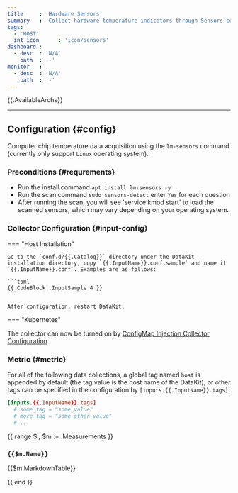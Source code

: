 ```yaml
---
title     : 'Hardware Sensors'
summary   : 'Collect hardware temperature indicators through Sensors command'
tags:
  - 'HOST'
__int_icon      : 'icon/sensors'
dashboard :
  - desc  : 'N/A'
    path  : '-'
monitor   :
  - desc  : 'N/A'
    path  : '-'
---
```


{{.AvailableArchs}}

---

## Configuration {#config}

Computer chip temperature data acquisition using the `lm-sensors` command (currently only support `Linux` operating system).

### Preconditions {#requrements}

- Run the install command `apt install lm-sensors -y`
- Run the scan command `sudo sensors-detect` enter `Yes` for each question
- After running the scan, you will see 'service kmod start' to load the scanned sensors, which may vary depending on your operating system.

### Collector Configuration {#input-config}

<!-- markdownlint-disable MD046 -->
=== "Host Installation"

    Go to the `conf.d/{{.Catalog}}` directory under the DataKit installation directory, copy `{{.InputName}}.conf.sample` and name it `{{.InputName}}.conf`. Examples are as follows:

    ```toml
    {{ CodeBlock .InputSample 4 }}
    ```

    After configuration, restart DataKit.

=== "Kubernetes"

<!-- markdownlint-enable -->

The collector can now be turned on by [ConfigMap Injection Collector Configuration](../datakit/datakit-daemonset-deploy.md#configmap-setting).

### Metric {#metric}

For all of the following data collections, a global tag named `host` is appended by default (the tag value is the host name of the DataKit), or other tags can be specified in the configuration by `[inputs.{{.InputName}}.tags]`:

```toml
[inputs.{{.InputName}}.tags]
  # some_tag = "some_value"
  # more_tag = "some_other_value"
  # ...
```

{{ range $i, $m := .Measurements }}

### `{{$m.Name}}`

{{$m.MarkdownTable}}

{{ end }}
